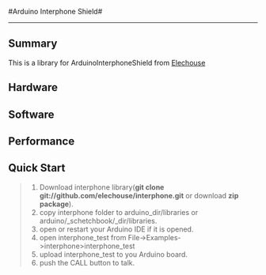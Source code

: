 #Arduino Interphone Shield#

-----------------
Summary
-------
This is a library for ArduinoInterphoneShield from [Elechouse](http://www.elechouse.com "elechouse")

Hardware
--------
<!-- add picture here -->

Software
--------

Performance
-----------

Quick Start
-----------

>1. Download interphone library(**git clone git://github.com/elechouse/interphone.git** or download **zip package**).
>2. copy interphone folder to arduino\_dir/libraries or arduino/_schetchbook/_dir/libraries.
>3. open or restart your Arduino IDE if it is opened.
>4. open interphone_test from File->Examples->interphone>interphone\_test
>5. upload interphone\_test to you Arduino board.
>6. push the CALL button to talk.
>
